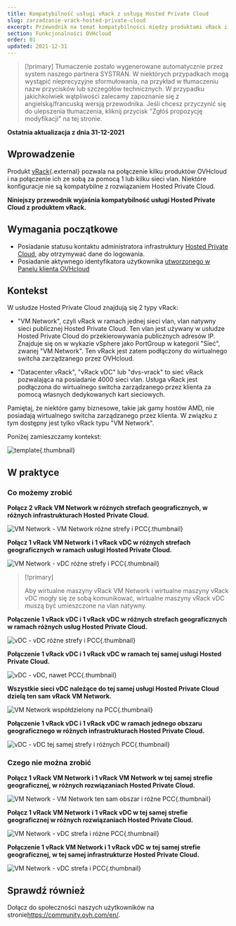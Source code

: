 ```yaml
---
title: Kompatybilność usługi vRack z usługą Hosted Private Cloud
slug: zarzadzanie-vrack-hosted-private-cloud
excerpt: Przewodnik na temat kompatybilności między produktami vRack i Hosted Private Cloud
section: Funkcjonalności OVHcloud
order: 01
updated: 2021-12-31
---
```


> [!primary]
> Tłumaczenie zostało wygenerowane automatycznie przez system naszego partnera SYSTRAN. W niektórych przypadkach mogą wystąpić nieprecyzyjne sformułowania, na przykład w tłumaczeniu nazw przycisków lub szczegółów technicznych. W przypadku jakichkolwiek wątpliwości zalecamy zapoznanie się z angielską/francuską wersją przewodnika. Jeśli chcesz przyczynić się do ulepszenia tłumaczenia, kliknij przycisk "Zgłóś propozycję modyfikacji" na tej stronie.
> 

**Ostatnia aktualizacja z dnia 31-12-2021**

## Wprowadzenie

Produkt [vRack](https://www.ovh.pl/rozwiazania/vrack/){.external} pozwala na połączenie kilku produktów OVHcloud i na połączenie ich ze sobą za pomocą 1 lub kilku sieci vlan. Niektóre konfiguracje nie są kompatybilne z rozwiązaniem Hosted Private Cloud.

**Niniejszy przewodnik wyjaśnia kompatybilność usługi Hosted Private Cloud z produktem vRack.**

## Wymagania początkowe

- Posiadanie statusu kontaktu administratora infrastruktury [Hosted Private Cloud](https://www.ovhcloud.com/pl/enterprise/products/hosted-private-cloud/), aby otrzymywać dane do logowania.
- Posiadanie aktywnego identyfikatora użytkownika [utworzonego w Panelu klienta OVHcloud](https://www.ovh.com/auth/?action=gotomanager&from=https://www.ovh.pl/&ovhSubsidiary=pl)

## Kontekst

W usłudze Hosted Private Cloud znajdują się 2 typy vRack:

- "VM Network", czyli vRack w ramach jednej sieci vlan, vlan natywny sieci publicznej Hosted Private Cloud. Ten vlan jest używany w usłudze Hosted Private Cloud do przekierowywania publicznych adresów IP. Znajduje się on w wykazie vSphere jako PortGroup w kategorii "Sieć", zwanej "VM Network". Ten vRack jest zatem podłączony do wirtualnego switcha zarządzanego przez OVHcloud.

- "Datacenter vRack", "vRack vDC" lub "dvs-vrack" to sieć vRack pozwalająca na posiadanie 4000 sieci vlan. Usługa vRack jest podłączona do wirtualnego switcha zarządzanego przez klienta za pomocą własnych dedykowanych kart sieciowych.

Pamiętaj, że niektóre gamy biznesowe, takie jak gamy hostów AMD, nie posiadają wirtualnego switcha zarządzanego przez klienta. W związku z tym dostępny jest tylko vRack typu "VM Network".

Poniżej zamieszczamy kontekst:

![template](images/template.png){.thumbnail}

## W praktyce

### Co możemy zrobić

**Połącz 2 vRack VM Network w różnych strefach geograficznych, w różnych infrastrukturach Hosted Private Cloud.**

![VM Network - VM Network różne strefy i PCC ](images/vmnetwork-vmnetwork-diff-geo-diff-pcc.png){.thumbnail}

**Połącz 1 vRack VM Network i 1 vRack vDC w różnych strefach geograficznych w ramach usługi Hosted Private Cloud.**

![VM Network - vDC różne strefy i PCC ](images/vmnetwork-vdc-diff-geo-diff-pcc.png){.thumbnail}

> [!primary]
>
> Aby wirtualne maszyny vRack VM Network i wirtualne maszyny vRack vDC mogły się ze sobą komunikować, wirtualne maszyny vRack vDC muszą być umieszczone na vlan natywny.
> 

**Połączenie 1 vRack vDC i 1 vRack vDC w różnych strefach geograficznych w ramach różnych usług Hosted Private Cloud.**

![vDC - vDC różne strefy i PCC ](images/vdc-vdc-diff-geo-diff-pcc.png){.thumbnail}

**Połączenie 1 vRack vDC i 1 vRack vDC w ramach tej samej usługi Hosted Private Cloud.**

![vDC - vDC, nawet PCC ](images/vdc-vdc-same-pcc.png){.thumbnail}

**Wszystkie sieci vDC należące do tej samej usługi Hosted Private Cloud dzielą ten sam vRack VM Network.**

![VM Network współdzielony na PCC](images/all-vdc-share-same-vmnetwork.png){.thumbnail}

**Połączenie 1 vRack vDC i 1 vRack vDC w ramach jednego obszaru geograficznego w różnych infrastrukturach Hosted Private Cloud.**

![vDC - vDC tej samej strefy i różnych PCC ](images/vdc-vdc-same-zone-diff-pcc.png){.thumbnail}

### Czego nie można zrobić

**Połącz 1 vRack VM Network i 1 vRack VM Network w tej samej strefie geograficznej, w różnych rozwiązaniach Hosted Private Cloud.**

![VM Network - VM Network ten sam obszar i różne PCC ](images/vmnetwork-vmnetwork-same-geo-diff-pcc.png){.thumbnail}

**Połącz 1 vRack VM Network i 1 vRack vDC w tej samej strefie geograficznej w różnych rozwiązaniach Hosted Private Cloud.**

![VM Network - vDC strefa i różne PCC ](images/vmnetwork-vdc-same-geo-diff-pcc.png){.thumbnail}

**Połączenie 1 vRack VM Network i 1 vRack vDC w tej samej strefie geograficznej, w tej samej infrastrukturze Hosted Private Cloud.**

![VM Network - vDC strefa i PCC ](images/vmnetwork-vdc-same-geo-same-pcc.png){.thumbnail}

## Sprawdź również

Dołącz do społeczności naszych użytkowników na stronie<https://community.ovh.com/en/>.
